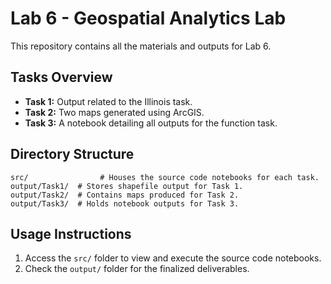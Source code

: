 # Lab 6 - Geospatial Analytics Lab

This repository contains all the materials and outputs for Lab 6.

## Tasks Overview
- **Task 1:** Output related to the Illinois task.
- **Task 2:** Two maps generated using ArcGIS.
- **Task 3:** A notebook detailing all outputs for the function task.

## Directory Structure
```
src/                # Houses the source code notebooks for each task.
output/Task1/  # Stores shapefile output for Task 1.
output/Task2/  # Contains maps produced for Task 2.
output/Task3/  # Holds notebook outputs for Task 3.
```

## Usage Instructions
1. Access the `src/` folder to view and execute the source code notebooks.
2. Check the `output/` folder for the finalized deliverables.
